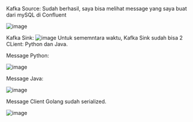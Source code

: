 Kafka Source:
Sudah berhasil, saya bisa melihat message yang saya buat dari mySQL di Confluent

![image](https://github.com/user-attachments/assets/b79492c9-5005-469d-a0fd-3b870fa5d06d)

Kafka Sink:
![image](https://github.com/user-attachments/assets/178fa67e-5038-4d99-985b-e8448e84fedd)
Untuk sememntara waktu, Kafka Sink sudah bisa 2 CLient: Python dan Java.

Message Python:

![image](https://github.com/user-attachments/assets/f3f415b3-44d3-430c-a0e2-ffd5a0b054ee)

Message Java:

![image](https://github.com/user-attachments/assets/dc3a213b-d6c0-4b46-8212-d61976fc7c64)


Message Client Golang sudah serialized. 


![image](https://github.com/user-attachments/assets/586e3532-9370-41d9-9e22-ffa04104268b)

